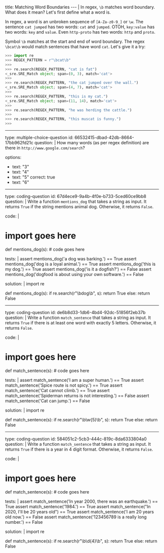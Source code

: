 title: Matching Word Boundaries
--- |
  In regex, `\b` matches word boundary. What does it mean? Let's first define what a word is.

  In regex, a word is an unbroken sequence of `[A-Za-z0-9_]` or `\w`. The sentence `cat jumped` has two words: `cat` and `jumped`. OTOH, `key:value` has two words: `key` and `value`. Even `http-proto` has two words: `http` and `proto`.

  Symbol `\b` matches at the start and end of word boundary. The regex `\bcat\b` would match sentences that have word `cat`. Let's give it a try:

  ```Python
  >>> import re
  >>> REGEX_PATTERN = r"\bcat\b"
  >>>
  >>> re.search(REGEX_PATTERN, "cat is fat")
  <_sre.SRE_Match object; span=(0, 3), match='cat'>
  >>>
  >>> re.search(REGEX_PATTERN, "the cat jumped over the wall.")
  <_sre.SRE_Match object; span=(4, 7), match='cat'>
  >>>
  >>> re.search(REGEX_PATTERN, "this is my cat.")
  <_sre.SRE_Match object; span=(11, 14), match='cat'>
  >>>
  >>> re.search(REGEX_PATTERN, "he was herding the cattle.")
  >>>
  >>> re.search(REGEX_PATTERN, "this muscat is funny.")
  >>>
  ```

---
type: multiple-choice-question
id: 66532415-dbad-42db-8664-17bb962fd21c
question: |
  How many words (as per regex definition) are there in `http://www.google.com/search`?

options:
  - text: "3"
  - text: "4"
  - text: "5"
    correct: true
  - text: "6"

---
type: coding-question
id: 67d4ece9-9a4b-4f0e-b733-5ced60ce9bb8
question: |
  Write a function `mentions_dog` that takes a string as input. It returns `True` if the string mentions animal dog. Otherwise, it returns `False`.

code: |
  # import goes here

  def mentions_dog(s):
      # code goes here

tests: |
  assert mentions_dog('a dog was barking.') == True
  assert mentions_dog('dog is a loyal animal.') == True
  assert mentions_dog('this is my dog.') == True
  assert mentions_dog('is it a dogfish?') == False
  assert mentions_dog('dogfood is about using your own software.') == False

solution: |
  import re

  def mentions_dog(s):
      if re.search(r"\bdog\b", s):
          return True
      else:
          return False

---
type: coding-question
id: de6b8d33-1db6-4bd4-92dc-51856f2eb37b
question: |
  Write a function `match_sentence` that takes a string as input. It returns `True` if there is at least one word with exactly 5 letters. Otherwise, it returns `False`.

code: |
  # import goes here

  def match_sentence(s):
      # code goes here

tests: |
  assert match_sentence('I am a super human.') == True
  assert match_sentence('Spice route is not spicy.') == True
  assert match_sentence('Cat cannot climb.') == True
  assert match_sentence('Spiderman returns is not interesting.') == False
  assert match_sentence('Cat can jump.') == False

solution: |
  import re

  def match_sentence(s):
      if re.search(r"\b\w{5}\b", s):
          return True
      else:
          return False

---
type: coding-question
id: 584051c2-5cb3-444c-819c-8da6333804a0
question: |
  Write a function `match_sentence` that takes a string as input. It returns `True` if there is a year in 4 digit format. Otherwise, it returns `False`.

code: |
  # import goes here

  def match_sentence(s):
      # code goes here

tests: |
  assert match_sentence('In year 2000, there was an earthquake.') == True
  assert match_sentence('1984.') == True
  assert match_sentence("In 2020, I'll be 20 years old") == True
  assert match_sentence('I am 20 years old now.') == False
  assert match_sentence('123456789 is a really long number.') == False

solution: |
  import re

  def match_sentence(s):
      if re.search(r"\b\d{4}\b", s):
          return True
      else:
          return False
